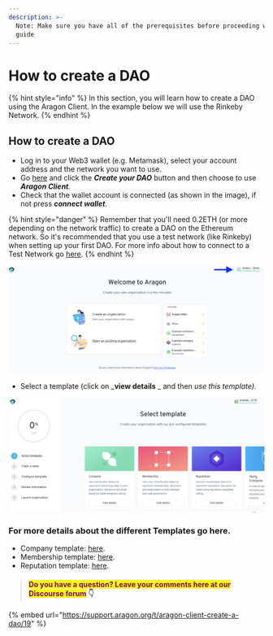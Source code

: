 ```yaml
---
description: >-
  Note: Make sure you have all of the prerequisites before proceeding with this
  guide
---
```


# How to create a DAO

{% hint style="info" %}
In this section, you will learn how to create a DAO using the Aragon Client. In the example below we will use the Rinkeby Network.
{% endhint %}

## How to create a DAO

* Log in to your Web3 wallet (e.g. Metamask), select your account address and the network you want to use.
* Go [here](https://aragon.org) and click the _**Create your DAO**_ button and then choose to use _**Aragon Client**._
* Check that the wallet account is connected (as shown in the image), if not press _**connect wallet**_.&#x20;

{% hint style="danger" %}
Remember that you'll need 0.2ETH (or more depending on the network traffic) to create a DAO on the Ethereum network. So it's recommended that you use a test network (like Rinkeby) when setting up your first DAO. For more info about how to connect to a Test Network go [here](../../set-up-metamask/getting-started-with-rinkeby-testnet.md).
{% endhint %}

![Check the wallet connection.](<../../../../.gitbook/assets/Schermata 2022-02-04 alle 18.42.46.png>)

* Select a template (click on _**view details** _ and then _use this template)._

![Select the template](<../../../../.gitbook/assets/Schermata 2022-02-04 alle 18.41.40.png>)

### For more details about the different Templates go here.

* Company template: [here](use-company-template.md).
* Membership template: [here](use-membership-template.md).
* Reputation template: [here](page-1.md).



> #### <mark style="color:purple;">Do you have a question? Leave your comments here at our Discourse forum</mark> 👇

{% embed url="https://support.aragon.org/t/aragon-client-create-a-dao/19" %}
